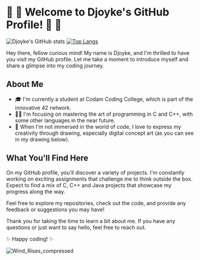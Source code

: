 # 🦄 🚀 Welcome to Djoyke's GitHub Profile! 🚀 🦄

![Djoyke's GitHub stats](https://github-readme-stats.vercel.app/api?username=DjoykeAbyah&show_icons=true&theme=synthwave)
[![Top Langs](https://github-readme-stats.vercel.app/api/top-langs/?username=DjoykeAbyah&layout=compact&theme=vision-friendly-dark)](https://github.com/anuraghazra/github-readme-stats)

Hey there, fellow curious mind! My name is Djoyke, and I'm thrilled to have you visit my GitHub profile. Let me take a moment to introduce myself and share a glimpse into my coding journey.

## About Me

- 🎓 I'm currently a student at Codam Coding College, which is part of the innovative 42 network.
- 👨‍💻 I'm focusing on mastering the art of programming in C and C++, with some other languages in the near future.
- 🎨 When I'm not immersed in the world of code, I love to express my creativity through drawing, especially digital concept art (as you can see in my drawing below).

## What You'll Find Here

On my GitHub profile, you'll discover a variety of projects. I'm constantly working on exciting assignments that challenge me to think outside the box. Expect to find a mix of C, C++ and Java projects that showcase my progress along the way.

Feel free to explore my repositories, check out the code, and provide any feedback or suggestions you may have!

Thank you for taking the time to learn a bit about me. If you have any questions or just want to say hello, feel free to reach out.

✨ Happy coding! ✨

![Wind_Rises_compressed](https://github.com/DjoykeAbyah/DjoykeAbyah/assets/115019123/bdd051e6-eef1-4c3d-9800-51a8db47896a)


<!--
**DjoykeAbyah/DjoykeAbyah** is a ✨ _special_ ✨ repository because its `README.md` (this file) appears on your GitHub profile.

Here are some ideas to get you started:

- 🔭 I’m currently working on ...
- 🌱 I’m currently learning ...
- 👯 I’m looking to collaborate on ...
- 🤔 I’m looking for help with ...
- 💬 Ask me about ...
- 📫 How to reach me: ...
- 😄 Pronouns: ...
- ⚡ Fun fact: ...
-->
